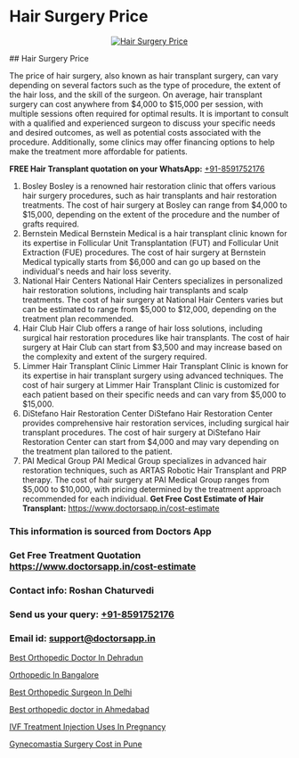 # Hair Surgery Price

<p align="center">
  <a href="https://doctorsapp.co.in/treatment/hair-transplant">
    <img src="https://doctorsapp.co.in/uploads/treatment_image/transplant.jpg" alt="Hair Surgery Price">
  </a>
</p>
## Hair Surgery Price

The price of hair surgery, also known as hair transplant surgery, can vary depending on several factors such as the type of procedure, the extent of the hair loss, and the skill of the surgeon. On average, hair transplant surgery can cost anywhere from $4,000 to $15,000 per session, with multiple sessions often required for optimal results. It is important to consult with a qualified and experienced surgeon to discuss your specific needs and desired outcomes, as well as potential costs associated with the procedure. Additionally, some clinics may offer financing options to help make the treatment more affordable for patients.

**FREE Hair Transplant quotation on your WhatsApp:**  [+91-8591752176](https://api.whatsapp.com/send?phone=8591752176)

1) Bosley   Bosley is a renowned hair restoration clinic that offers various hair surgery procedures, such as hair transplants and hair restoration treatments. The cost of hair surgery at Bosley can range from $4,000 to $15,000, depending on the extent of the procedure and the number of grafts required.
2) Bernstein Medical   Bernstein Medical is a hair transplant clinic known for its expertise in Follicular Unit Transplantation (FUT) and Follicular Unit Extraction (FUE) procedures. The cost of hair surgery at Bernstein Medical typically starts from $6,000 and can go up based on the individual's needs and hair loss severity.
3) National Hair Centers   National Hair Centers specializes in personalized hair restoration solutions, including hair transplants and scalp treatments. The cost of hair surgery at National Hair Centers varies but can be estimated to range from $5,000 to $12,000, depending on the treatment plan recommended.
4) Hair Club   Hair Club offers a range of hair loss solutions, including surgical hair restoration procedures like hair transplants. The cost of hair surgery at Hair Club can start from $3,500 and may increase based on the complexity and extent of the surgery required.
5) Limmer Hair Transplant Clinic   Limmer Hair Transplant Clinic is known for its expertise in hair transplant surgery using advanced techniques. The cost of hair surgery at Limmer Hair Transplant Clinic is customized for each patient based on their specific needs and can vary from $5,000 to $15,000.
6) DiStefano Hair Restoration Center   DiStefano Hair Restoration Center provides comprehensive hair restoration services, including surgical hair transplant procedures. The cost of hair surgery at DiStefano Hair Restoration Center can start from $4,000 and may vary depending on the treatment plan tailored to the patient.
7) PAI Medical Group   PAI Medical Group specializes in advanced hair restoration techniques, such as ARTAS Robotic Hair Transplant and PRP therapy. The cost of hair surgery at PAI Medical Group ranges from $5,000 to $10,000, with pricing determined by the treatment approach recommended for each individual.
**Get Free Cost Estimate of Hair Transplant:** https://www.doctorsapp.in/cost-estimate

### This information is sourced from Doctors App 
### Get Free Treatment Quotation https://www.doctorsapp.in/cost-estimate
### Contact info: Roshan Chaturvedi 
### Send us your query: [+91-8591752176](https://api.whatsapp.com/send?phone=8591752176) 
### Email id: support@doctorsapp.in

[Best Orthopedic Doctor In Dehradun](https://www.linkedin.com/pulse/best-orthopedic-doctor-dehradun-doctorsapp-khulna-i7hhe?trackingId=Piz%2B96U32rf0DYTgBcsP%2Bg%3D%3D&lipi=urn%3Ali%3Apage%3Ad_flagship3_company_admin%3BEfzsr1%2BmQ6eR1XkJR7MU1A%3D%3D)

[Orthopedic In Bangalore](https://www.linkedin.com/pulse/orthopedic-bangalore-doctorsappin-xwhbc?trackingId=LoY2caBi4ySfGMSuVhoalA%3D%3D&lipi=urn%3Ali%3Apage%3Ad_flagship3_company_admin%3Bv1vSrTMWRDqcHbnFEZaXTQ%3D%3D)

[Best Orthopedic Surgeon In Delhi](https://medium.com/@anupkakkar5/best-orthopedic-surgeon-in-delhi-4fb8d19d2e7a)

[Best orthopedic doctor in Ahmedabad](https://medium.com/@manish632504/best-orthopedic-doctor-in-ahmedabad-3091c9eab5cc)

[IVF Treatment Injection Uses In Pregnancy](https://doctors-apps.github.io/doctorsapp/ivf-treatment-injection-uses-in-pregnancy)

[Gynecomastia Surgery Cost in Pune](https://doctors-apps.github.io/doctorsapp/gynecomastia-surgery-cost-in-pune)

